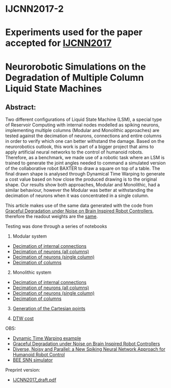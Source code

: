 # IJCNN2017-2

# Experiments used for the paper accepted for [IJCNN2017](http://www.ijcnn.org/)
# Neurorobotic Simulations on the Degradation of Multiple Column Liquid State Machines

## Abstract:
Two different configurations of Liquid State Machine (LSM), a special type of Reservoir Computing with internal nodes modelled as spiking neurons, implementing multiple columns (Modular and Monolithic approaches) are tested against the decimation of neurons, connections and entire columns in order to verify which one can better withstand the damage. Based on the neurorobotics outlook, this work is part of a bigger project that aims to apply artificial neural networks to the control of humanoid robots. Therefore, as a benchmark, we made use of a robotic task where an LSM is trained to generate the joint angles needed to command a simulated version of the collaborative robot BAXTER to draw a square on top of a table. The final drawn shape is analysed through Dynamical Time Warping to generate a cost value based on how close the produced drawing is to the original shape. Our results show both approaches, Modular and Monolithic, had a similar behaviour, however the Modular was better at withstanding the decimation of neurons when it was concentrated in a single column.

This article makes use of the same data generated with the code from [Graceful Degradation under Noise on Brain Inspired Robot Controllers](https://github.com/ricardodeazambuja/ICONIP2016), therefore the readout weights are the [same](https://github.com/ricardodeazambuja/IJCNN2017-2/tree/master/simulation_data_00003/experiment_0001).

Testing was done through a series of notebooks  
1) Modular system
- [Decimation of internal connections](https://github.com/ricardodeazambuja/IJCNN2017-2/blob/master/DATA-TESTER-Modular-Decimated_Internal_Connections.ipynb)
- [Decimation of neurons (all columns)](https://github.com/ricardodeazambuja/IJCNN2017-2/blob/master/DATA-TESTER-Modular-Decimated_Neurons.ipynb)
- [Decimation of neurons (single column)](https://github.com/ricardodeazambuja/IJCNN2017-2/blob/master/DATA-TESTER-Modular-Decimated_Neurons_ind_column.ipynb)
- [Decimation of columns](https://github.com/ricardodeazambuja/IJCNN2017-2/blob/master/DATA-TESTER-Modular-Decimated_Columns.ipynb)

2) Monolithic system
- [Decimation of internal connections](https://github.com/ricardodeazambuja/IJCNN2017-2/blob/master/DATA-TESTER-Monolithic-Decimated_Internal_Connections.ipynb)
- [Decimation of neurons (all columns)](https://github.com/ricardodeazambuja/IJCNN2017-2/blob/master/DATA-TESTER-Monolithic-Decimated_Neurons.ipynb)
- [Decimation of neurons (single column)](https://github.com/ricardodeazambuja/IJCNN2017-2/blob/master/DATA-TESTER-Monolithic-Decimated_Neurons_ind_column.ipynb)
- [Decimation of columns](https://github.com/ricardodeazambuja/IJCNN2017-2/blob/master/DATA-TESTER-Monolithic-Decimated_Columns.ipynb)

3) [Generation of the Cartesian points](https://github.com/ricardodeazambuja/IJCNN2017-2/blob/master/DATA-TESTER-FK.ipynb)

4) [DTW cost](https://github.com/ricardodeazambuja/IJCNN2017-2/blob/master/DWT-TESTER.ipynb)

OBS:  
- [Dynamic Time Warping example](https://github.com/ricardodeazambuja/IJCNN2017/blob/master/DTW_Visualisation_Example.ipynb)
- [Graceful Degradation under Noise on Brain Inspired Robot Controllers](https://github.com/ricardodeazambuja/ICONIP2016)
- [Diverse, Noisy and Parallel: a New Spiking Neural Network Approach for Humanoid Robot Control](https://github.com/ricardodeazambuja/IJCNN2016)
- [BEE SNN simulator](https://github.com/ricardodeazambuja/BEE)

Preprint version:  
- [IJCNN2017_draft.pdf](https://github.com/ricardodeazambuja/IJCNN2017-2/raw/master/IJCNN2017-2_draft.pdf)




